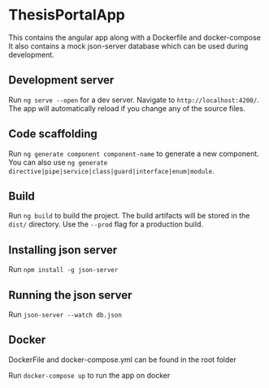# ThesisPortalApp

This contains the angular app along with a Dockerfile and docker-compose
It also contains a mock json-server database which can be used during development.

## Development server

Run `ng serve --open` for a dev server. Navigate to `http://localhost:4200/`. The app will automatically reload if you change any of the source files.

## Code scaffolding

Run `ng generate component component-name` to generate a new component. You can also use `ng generate directive|pipe|service|class|guard|interface|enum|module`.

## Build

Run `ng build` to build the project. The build artifacts will be stored in the `dist/` directory. Use the `--prod` flag for a production build.

## Installing json server

Run `npm install -g json-server`

## Running the json server

Run `json-server --watch db.json`

## Docker

DockerFile and docker-compose.yml can be found in the root folder

Run `docker-compose up` to run the app on docker